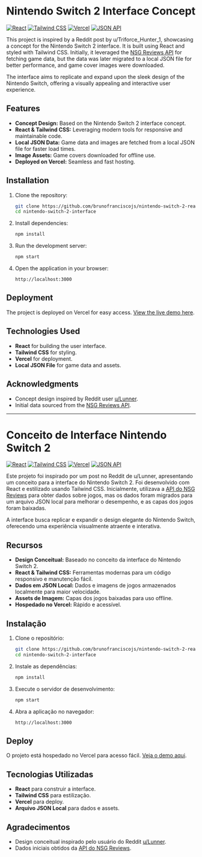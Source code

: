 # Nintendo Switch 2 Interface Concept

[![React](https://img.shields.io/badge/React-18.0.0-blue.svg)](https://reactjs.org/) [![Tailwind CSS](https://img.shields.io/badge/Tailwind%20CSS-3.0-green.svg)](https://tailwindcss.com/) [![Vercel](https://img.shields.io/badge/Deployed%20on-Vercel-black.svg)](https://vercel.com/) [![JSON API](https://img.shields.io/badge/Data%20Source-Local%20JSON-yellow.svg)]()

This project is inspired by a Reddit post by u/Triforce_Hunter_1, showcasing a concept for the Nintendo Switch 2 interface. It is built using React and styled with Tailwind CSS. Initially, it leveraged the [NSG Reviews API](https://www.nsgreviews.com/) for fetching game data, but the data was later migrated to a local JSON file for better performance, and game cover images were downloaded.

The interface aims to replicate and expand upon the sleek design of the Nintendo Switch, offering a visually appealing and interactive user experience.

## Features
- **Concept Design:** Based on the Nintendo Switch 2 interface concept.
- **React & Tailwind CSS:** Leveraging modern tools for responsive and maintainable code.
- **Local JSON Data:** Game data and images are fetched from a local JSON file for faster load times.
- **Image Assets:** Game covers downloaded for offline use.
- **Deployed on Vercel:** Seamless and fast hosting.

## Installation

1. Clone the repository:
   ```bash
   git clone https://github.com/brunofranciscojs/nintendo-switch-2-react-ui.git 
   cd nintendo-switch-2-interface
   ```

2. Install dependencies:
   ```bash
   npm install
   ```

3. Run the development server:
   ```bash
   npm start
   ```

4. Open the application in your browser:
   ```
   http://localhost:3000
   ```

## Deployment
The project is deployed on Vercel for easy access. [View the live demo here](https://nintendo-switch2-ui.vercel.app/).

## Technologies Used
- **React** for building the user interface.
- **Tailwind CSS** for styling.
- **Vercel** for deployment.
- **Local JSON File** for game data and assets.

## Acknowledgments
- Concept design inspired by Reddit user [u/Lunner](https://www.reddit.com/user/Triforce_Hunter_1).
- Initial data sourced from the [NSG Reviews API](https://www.nsgreviews.com/).

---

# Conceito de Interface Nintendo Switch 2

[![React](https://img.shields.io/badge/React-18.0.0-blue.svg)](https://reactjs.org/) [![Tailwind CSS](https://img.shields.io/badge/Tailwind%20CSS-3.0-green.svg)](https://tailwindcss.com/) [![Vercel](https://img.shields.io/badge/Deployed%20on-Vercel-black.svg)](https://vercel.com/) [![JSON API](https://img.shields.io/badge/Data%20Source-Local%20JSON-yellow.svg)]()

Este projeto foi inspirado por um post no Reddit de u/Lunner, apresentando um conceito para a interface do Nintendo Switch 2. Foi desenvolvido com React e estilizado usando Tailwind CSS. Inicialmente, utilizava a [API do NSG Reviews](https://www.nsgreviews.com/) para obter dados sobre jogos, mas os dados foram migrados para um arquivo JSON local para melhorar o desempenho, e as capas dos jogos foram baixadas.

A interface busca replicar e expandir o design elegante do Nintendo Switch, oferecendo uma experiência visualmente atraente e interativa.

## Recursos
- **Design Conceitual:** Baseado no conceito da interface do Nintendo Switch 2.
- **React & Tailwind CSS:** Ferramentas modernas para um código responsivo e manutenção fácil.
- **Dados em JSON Local:** Dados e imagens de jogos armazenados localmente para maior velocidade.
- **Assets de Imagem:** Capas dos jogos baixadas para uso offline.
- **Hospedado no Vercel:** Rápido e acessível.

## Instalação

1. Clone o repositório:
   ```bash
   git clone https://github.com/brunofranciscojs/nintendo-switch-2-react-ui.git
   cd nintendo-switch-2-interface
   ```

2. Instale as dependências:
   ```bash
   npm install
   ```

3. Execute o servidor de desenvolvimento:
   ```bash
   npm start
   ```

4. Abra a aplicação no navegador:
   ```
   http://localhost:3000
   ```

## Deploy
O projeto está hospedado no Vercel para acesso fácil. [Veja o demo aqui](https://nintendo-switch2-ui.vercel.app/).

## Tecnologias Utilizadas
- **React** para construir a interface.
- **Tailwind CSS** para estilização.
- **Vercel** para deploy.
- **Arquivo JSON Local** para dados e assets.

## Agradecimentos
- Design conceitual inspirado pelo usuário do Reddit [u/Lunner](https://www.reddit.com/user/Triforce_Hunter_1).
- Dados iniciais obtidos da [API do NSG Reviews](https://www.nsgreviews.com/).

